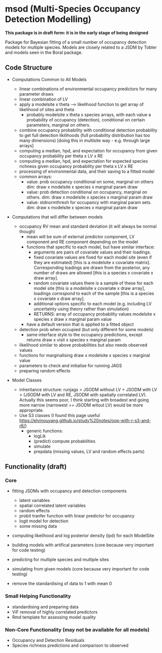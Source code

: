 # msod (Multi-Species Occupancy Detection Modelling)

__This package is in draft form: it is in the early stage of being designed__

Package for Bayesian fitting of a small number of occupancy detection models for multiple species.
Models are closely related to a JSDM by Tobler and models seen in the Boral package.

## Code Structure
+ Computations Common to All Models
   + linear combinations of environmental occupancy predictors for many parameter draws
   + linear combination of LV
   + apply a modelsite x theta --> likelihood function to get array of likelihood of sites and theta
      + probably modelsite x theta x species arrays, with each value a probability of occupancy (detection), conditional on certain parameters, marginal on others.
   + combine occupancy probability with conditional detection probability to get full detection likilihoods (full probability distribution has too many dimensions) [doing this in multisite way - e.g. through large arrays]
   + computing a median, hpd, and expectation for occupancy from given occupancy probability per theta x LV x RE
   + computing a median, hpd, and expectation for expected species richness given occupancy probability per theta x LV x RE
   + processing of environmental data, and their saving to a fitted model
   + common arrays:
     + value: prob occupancy conditional on some, marginal on others dim: draw x modelsite x species x marginal param draw
     + value: prob detection conditional on occupancy, marginal on others. dim: draw x modelsite x species x marginal param draw
     + value: stdnormthresh for occupancy with marginal param sets. dim: draw x modelsite x species x marginal param draw

+ Computations that will differ between models
   + occupancy RV mean and standard deviation (it will always be normal though)
     + mean will be sum of external predictor component, LV component and RE component depending on the model
     + functions that specific to each model, but have similar interface:
       + arguments are pairs of covariate values and their loadings.
       + fixed covariate values are fixed for each model site (even if they are estimated) [this is a modelsite x covariate matrix]. Corresponding loadings are drawn from the posterior, any number of draws are allowed [this is a species x covariate x draw array].
       + random covariate values there is a sample of these for each model site [this is a modelsite x covariate x draw array], loadings *correspond* to each of the sample [this is a species x covariate x draw array].
       + additional options specific to each model (e.g. including LV uncertainty using theory rather than simulation)
       + RETURNS: array of occupancy probability values modelsite x species x draw x marginal param value
     + have a default version that is applied to a fitted object
   + detection prob when occupied (but only different for some models)
       + same interface style to the occupancy predictions, except returns draw x visit x species x marginal param
   + likelihood similar to above probabilities but also needs observed values
   + functions for marginalising draw x modelsite x species x marginal value
   + parameters to check and initialise for running JAGS
   + preparing random effects
   
+ Model Classes
  + inheritance structure: runjags > JSODM without LV > JSODM with LV > (JSODM with LV and RE, JSODM with spatially correlated LV). Actually this seems poor, I think starting with broadest and going more narrow (narrowest == JSODM witout LV) would be more appropriate.
  + Use S3 classes (I found this page useful https://elvinouyang.github.io/study%20notes/oop-with-r-s3-and-r6/)
    + generic functions:
      + logLik
      + (predict) compute probabilities
      + simulate
      + prepdata (missing values, LV and random effects parts)

## Functionality (draft)
### Core
+ fitting JSDMs with occupancy and detection components
   + latent variables
   + spatial correlated latent variables
   + random effects
   + probit tranfer function with linear predictor for occupancy
   + logit model for detection
   + some missing data
   
+ computing likelihood and log posterior density (lpd) for each ModelSite

+ building models with artifical parameters (core because very important for code testing)

+ predicting for multiple species and multiple sites

+ simulating from given models (core because very important for code testing)

+ remove the standardising of data to 1 with mean 0

### Small Helping Functionality
+ standardising and preparing data
+ ViF removal of highly correlated predictors
+ Rmd template for assessing model quality

### Non-Core Functionality (may not be available for all models)
+ Occupancy and Detection Residuals
+ Species richness predictions and comparison to observed

